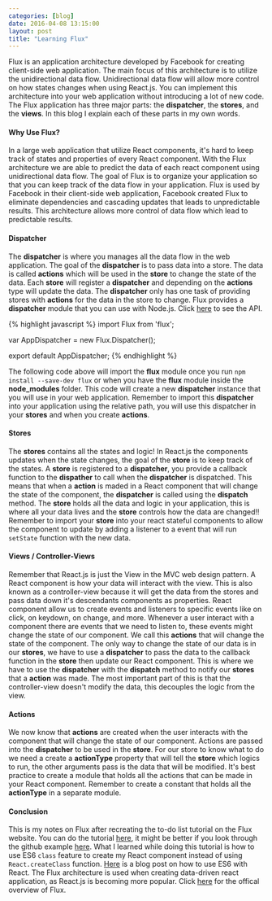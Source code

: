 ```yaml
---
categories: [blog]
date: 2016-04-08 13:15:00
layout: post
title: "Learning Flux"
---
```


Flux is an application architecture developed by Facebook for creating client-side web application. The main focus of this architecture is to utilize the unidirectional data flow. Unidirectional data flow will allow more control on how states changes when using React.js. You can implement this architecture into your web application without introducing a lot of new code. The Flux application has three major parts: the __dispatcher__, the __stores__, and the __views__. In this blog I explain each of these parts in my own words.

#### Why Use Flux?

In a large web application that utilize React components, it's hard to keep track of states and properties of every React component. With the Flux architecture we are able to predict the data of each react component using unidirectional data flow. The goal of Flux is to organize your application so that you can keep track of the data flow in your application. Flux is used by Facebook in their client-side web application, Facebook created Flux to eliminate dependencies and cascading updates that leads to unpredictable results. This architecture allows more control of data flow which lead to predictable results.

#### Dispatcher

The __dispatcher__ is where you manages all the data flow in the web application. The goal of the __dispatcher__ is to pass data into a store. The data is called __actions__ which will be used in the __store__ to change the state of the data. Each __store__ will register a __dispatcher__ and depending on the __actions__ type will update the data. The __dispatcher__ only has one task of providing stores with __actions__ for the data in the store to change. Flux provides a __dispatcher__ module that you can use with Node.js. Click <a href="https://facebook.github.io/flux/docs/dispatcher.html#content" target="_blank">here</a> to see the API.

{% highlight javascript %}
  import Flux from 'flux';

  var AppDispatcher = new Flux.Dispatcher();

  export default AppDispatcher;
{% endhighlight %}

The following code above will import the __flux__ module once you run `npm install --save-dev flux` or when you have the __flux__ module inside the __node_modules__ folder. This code will create a new __dispatcher__ instance that you will use in your web application. Remember to import this __dispatcher__ into your application using the relative path, you will use this dispatcher in your __stores__ and when you create __actions__.

#### Stores

The __stores__ contains all the states and logic! In React.js the components updates when the state changes, the goal of the __store__ is to keep track of the states. A __store__ is registered to a __dispatcher__, you provide a callback function to the __dispather__ to call when the __dispatcher__ is dispatched. This means that when a __action__ is maded in a React component that will change the state of the component, the __dispatcher__ is called using the __dispatch__ method. The __store__ holds all the data and logic in your application, this is where all your data lives and the __store__ controls how the data are changed!! Remember to import your __store__ into your react stateful components to allow the component to update by adding a listener to a event that will run `setState` function with the new data.

#### Views / Controller-Views

Remember that React.js is just the View in the MVC web design pattern. A React component is how your data will interact with the view. This is also known as a controller-view because it will get the data from the stores and pass data down it's descendants components as properties. React component allow us to create events and listeners to specific events like on click, on keydown, on change, and more. Whenever a user interact with a component there are events that we need to listen to, these events might change the state of our component. We call this __actions__ that will change the state of the component. The only way to change the state of our data is in our __stores__, we have to use a __dispatcher__ to pass the data to the callback function in the __store__ then update our React component. This is where we have to use the __dispatcher__ with the __dispatch__ method to notify our __stores__ that a __action__ was made. The most important part of this is that the controller-view doesn't modify the data, this decouples the logic from the view.

#### Actions

We now know that __actions__ are created when the user interacts with the component that will change the state of our component. Actions are passed into the __dispatcher__ to be used in the __store__. For our store to know what to do we need a create a __actionType__ property that will tell the __store__ which logics to run, the other arguments pass is the data that will be modified. It's best practice to create a module that holds all the actions that can be made in your React component. Remember to create a constant that holds all the __actionType__ in a separate module.

#### Conclusion

This is my notes on Flux after recreating the to-do list tutorial on the Flux website. You can do the tutorial <a href="https://facebook.github.io/flux/docs/todo-list.html#content" target="_blank">here</a>, it might be better if you look through the github example <a href="https://github.com/facebook/flux/tree/master/examples/flux-todomvc/" target="_blank">here</a>. What I learned while doing this tutorial is how to use ES6 `class` feature to create my React component instead of using `React.createClass` function. <a href="http://egorsmirnov.me/2015/05/22/react-and-es6-part1.html" target="_blank">Here</a> is a blog post on how to use ES6 with React. The Flux architecture is used when creating data-driven react application, as React.js is becoming more popular. Click <a href="https://facebook.github.io/flux/docs/overview.html#content" target="_blank">here</a> for the offical overview of Flux. 